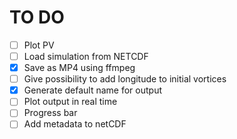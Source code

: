 # TO DO

- [ ] Plot PV
- [ ] Load simulation from NETCDF
- [x] Save as MP4 using ffmpeg
- [ ] Give possibility to add longitude to initial vortices
- [x] Generate default name for output
- [ ] Plot output in real time
- [ ] Progress bar
- [ ] Add metadata to netCDF